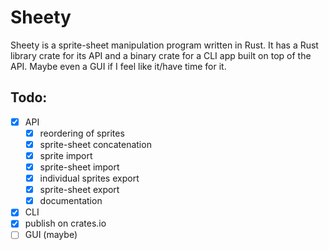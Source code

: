 # Sheety

Sheety is a sprite-sheet manipulation program written in Rust.
It has a Rust library crate for its API and a binary crate for a CLI app built on top of the API.
Maybe even a GUI if I feel like it/have time for it.

## Todo:
- [x] API
	- [x] reordering of sprites
	- [x] sprite-sheet concatenation
	- [x] sprite import
	- [x] sprite-sheet import
	- [x] individual sprites export
	- [x] sprite-sheet export
	- [x] documentation
- [x] CLI
- [x] publish on crates.io
- [ ] GUI (maybe)
